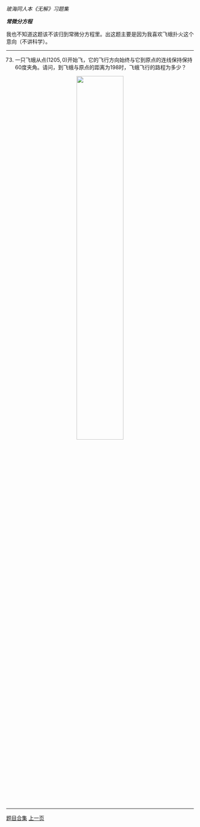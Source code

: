 
_玻海同人本《无解》习题集_

***常微分方程***

我也不知道这题该不该归到常微分方程里。出这题主要是因为我喜欢飞蛾扑火这个意向（不讲科学）。

---

73. 一只飞蛾从点$(1205,0)$开始飞，它的飞行方向始终与它到原点的连线保持保持60度夹角。请问，到飞蛾与原点的距离为$198$时，飞蛾飞行的路程为多少？<!--2014 dr=cos(\psi)r d\theta-->
<center>
<img src="archive/imgs/moth.jpeg" width="50%" height="50%">
</center>

---

[题目合集](archive/bh-ps)
[上一页](archive/bh-ps-conic-section)
